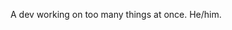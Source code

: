 A dev working on too many things at once. He/him.

<!---
r-tw0/r-tw0 is a ✨ special ✨ repository because its `README.md` (this file) appears on your GitHub profile.
You can click the Preview link to take a look at your changes.
--->
